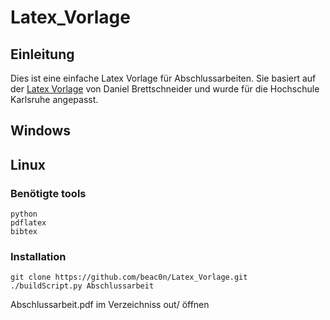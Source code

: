 # Latex_Vorlage

## Einleitung


Dies ist eine einfache Latex Vorlage für Abschlussarbeiten.
Sie basiert auf der
[Latex Vorlage](http://www.daniel-brettschneider.de/allgemein/latex-vorlage-fur-hausarbeiten-oder-abschlussarbeiten)
von Daniel Brettschneider und wurde für die Hochschule Karlsruhe angepasst.

## Windows

## Linux

### Benötigte tools

	python
	pdflatex
	bibtex

### Installation

    git clone https://github.com/beac0n/Latex_Vorlage.git
    ./buildScript.py Abschlussarbeit

Abschlussarbeit.pdf im Verzeichniss out/ öffnen